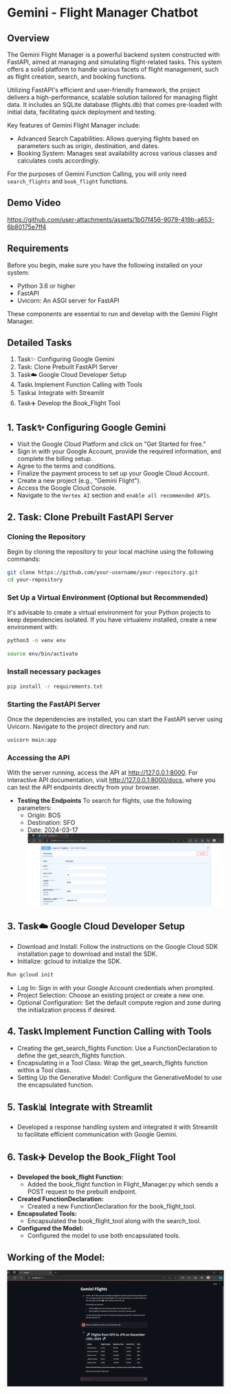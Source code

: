 # Gemini - Flight Manager Chatbot

## Overview
The Gemini Flight Manager is a powerful backend system constructed with FastAPI, aimed at managing and simulating flight-related tasks. This system offers a solid platform to handle various facets of flight management, such as flight creation, search, and booking functions.

Utilizing FastAPI's efficient and user-friendly framework, the project delivers a high-performance, scalable solution tailored for managing flight data. It includes an SQLite database (flights.db) that comes pre-loaded with initial data, facilitating quick deployment and testing.

Key features of Gemini Flight Manager include:
- Advanced Search Capabilities: Allows querying flights based on parameters such as origin, destination, and dates.
- Booking System: Manages seat availability across various classes and calculates costs accordingly.

For the purposes of Gemini Function Calling, you will only need `search_flights` and `book_flight` functions.

## Demo Video
https://github.com/user-attachments/assets/1b07f456-9079-419b-a653-6b80175e7ff4

## Requirements
Before you begin, make sure you have the following installed on your system:

- Python 3.6 or higher
- FastAPI
- Uvicorn: An ASGI server for FastAPI

These components are essential to run and develop with the Gemini Flight Manager.
## Detailed Tasks
1. Task✨ Configuring Google Gemini
2. Task: Clone Prebuilt FastAPI Server
3. Task☁️ Google Cloud Developer Setup
4. Task📞 Implement Function Calling with Tools
5. Task📊 Integrate with Streamlit
6. Task✈️ Develop the Book_Flight Tool


## 1. Task✨ Configuring Google Gemini
- Visit the Google Cloud Platform and click on "Get Started for free."
- Sign in with your Google Account, provide the required information, and complete the billing setup.
- Agree to the terms and conditions.
- Finalize the payment process to set up your Google Cloud Account.
- Create a new project (e.g., "Gemini Flight").
- Access the Google Cloud Console.
- Navigate to the `Vertex AI` section and `enable all recommended APIs`.

## 2. Task: Clone Prebuilt FastAPI Server
### Cloning the Repository
Begin by cloning the repository to your local machine using the following commands:
```sh
git clone https://github.com/your-username/your-repository.git
cd your-repository
```
### Set Up a Virtual Environment (Optional but Recommended)
It's advisable to create a virtual environment for your Python projects to keep dependencies isolated. If you have virtualenv installed, create a new environment with:
```sh
python3 -m venv env
```
```sh
source env/bin/activate
```
### Install necessary packages
```sh
pip install -r requirements.txt
```
### Starting the FastAPI Server
Once the dependencies are installed, you can start the FastAPI server using Uvicorn. Navigate to the project directory and run:
```sh
uvicorn main:app
```
### Accessing the API
With the server running, access the API at http://127.0.0.1:8000. For interactive API documentation, visit http://127.0.0.1:8000/docs, where you can test the API endpoints directly from your browser.

* **Testing the Endpoints**
    To search for flights, use the following parameters:
    -   Origin: BOS
    -   Destination: SFO
    -   Date: 2024-03-17
![Document Upload](assets/Flight-7.png)

## 3. Task☁️ Google Cloud Developer Setup
- Download and Install: Follow the instructions on the Google Cloud SDK installation page to download and install the SDK.
- Initialize: gcloud to initialize the SDK.
```sh
Run gcloud init 
```
- Log In: Sign in with your Google Account credentials when prompted.
- Project Selection: Choose an existing project or create a new one.
- Optional Configuration: Set the default compute region and zone during the initialization process if desired.

## 4. Task📞 Implement Function Calling with Tools
- Creating the get_search_flights Function: Use a FunctionDeclaration to define the get_search_flights function.
- Encapsulating in a Tool Class: Wrap the get_search_flights function within a Tool class.
- Setting Up the Generative Model: Configure the GenerativeModel to use the encapsulated function.

## 5. Task📊 Integrate with Streamlit
- Developed a response handling system and integrated it with Streamlit to facilitate efficient communication with Google Gemini.

## 6. Task✈️ Develop the Book_Flight Tool
* **Developed the book_flight Function:**
    - Added the book_flight function in Flight_Manager.py which sends a POST request to the prebuilt endpoint.
* **Created FunctionDeclaration:**
    - Created a new FunctionDeclaration for the book_flight_tool.
* **Encapsulated Tools:**
    - Encapsulated the book_flight_tool along with the search_tool.
* **Configured the Model:**
    - Configured the model to use both encapsulated tools.


## Working of the Model:
![Document Upload](assets/Flight-6.png)
